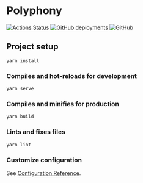 Polyphony
=========

[![Actions Status](https://github.com/yay4ya/polyphony/workflows/Page%20Build/badge.svg)](https://github.com/yay4ya/polyphony/actions?query=workflow%3A%22Page+Build%22)
[![GitHub deployments](https://img.shields.io/github/deployments/yay4ya/polyphony/github-pages)](https://yay4ya.github.io/polyphony/)
![GitHub](https://img.shields.io/github/license/yay4ya/polyphony)


## Project setup
```
yarn install
```

### Compiles and hot-reloads for development
```
yarn serve
```

### Compiles and minifies for production
```
yarn build
```

### Lints and fixes files
```
yarn lint
```

### Customize configuration
See [Configuration Reference](https://cli.vuejs.org/config/).
